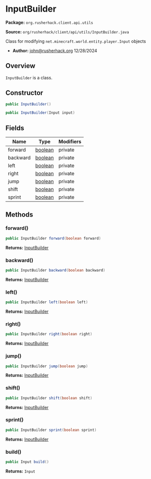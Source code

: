 # InputBuilder

**Package:** `org.rusherhack.client.api.utils`

**Source:** `org/rusherhack/client/api/utils/InputBuilder.java`

Class for modifying `net.minecraft.world.entity.player.Input` objects
* **Author:** john@rusherhack.org 12/28/2024



## Overview

`InputBuilder` is a class.

## Constructor

```java
public InputBuilder()
```

```java
public InputBuilder(Input input)
```

## Fields

| Name | Type | Modifiers |
|------|------|----------|
| forward | [boolean](https://docs.oracle.com/en/java/javase/21/docs/api/java.base/java/lang/Boolean.html) | private |
| backward | [boolean](https://docs.oracle.com/en/java/javase/21/docs/api/java.base/java/lang/Boolean.html) | private |
| left | [boolean](https://docs.oracle.com/en/java/javase/21/docs/api/java.base/java/lang/Boolean.html) | private |
| right | [boolean](https://docs.oracle.com/en/java/javase/21/docs/api/java.base/java/lang/Boolean.html) | private |
| jump | [boolean](https://docs.oracle.com/en/java/javase/21/docs/api/java.base/java/lang/Boolean.html) | private |
| shift | [boolean](https://docs.oracle.com/en/java/javase/21/docs/api/java.base/java/lang/Boolean.html) | private |
| sprint | [boolean](https://docs.oracle.com/en/java/javase/21/docs/api/java.base/java/lang/Boolean.html) | private |


## Methods

### forward()

```java
public InputBuilder forward(boolean forward)
```

**Returns:** [InputBuilder](/client/api/utils/InputBuilder.md)

### backward()

```java
public InputBuilder backward(boolean backward)
```

**Returns:** [InputBuilder](/client/api/utils/InputBuilder.md)

### left()

```java
public InputBuilder left(boolean left)
```

**Returns:** [InputBuilder](/client/api/utils/InputBuilder.md)

### right()

```java
public InputBuilder right(boolean right)
```

**Returns:** [InputBuilder](/client/api/utils/InputBuilder.md)

### jump()

```java
public InputBuilder jump(boolean jump)
```

**Returns:** [InputBuilder](/client/api/utils/InputBuilder.md)

### shift()

```java
public InputBuilder shift(boolean shift)
```

**Returns:** [InputBuilder](/client/api/utils/InputBuilder.md)

### sprint()

```java
public InputBuilder sprint(boolean sprint)
```

**Returns:** [InputBuilder](/client/api/utils/InputBuilder.md)

### build()

```java
public Input build()
```

**Returns:** `Input`


